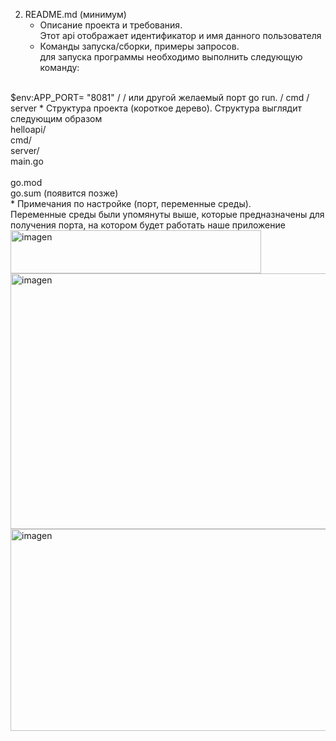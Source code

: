2. README.md (минимум)<br>
    * Описание проекта и требования.<br>
Этот api отображает идентификатор и имя данного пользователя<br>
    * Команды запуска/сборки, примеры запросов.<br>
для запуска программы необходимо выполнить следующую команду:
<br>
$env:APP_PORT= "8081" / / или другой желаемый порт
go run. / cmd / server
    * Структура проекта (короткое дерево).
Структура выглядит следующим образом<br>
helloapi/<br>
  cmd/<br>
    server/<br>
      main.go<br><br>
  go.mod<br>
  go.sum   (появится позже)<br>
    * Примечания по настройке (порт, переменные среды).<br>
Переменные среды были упомянуты выше, которые предназначены для получения порта, на котором будет работать наше приложение


<img width="401" height="69" alt="imagen" src="https://github.com/user-attachments/assets/9cef6e43-c249-43b1-ba81-0cd37af0fc85" />
<br>
<img width="810" height="409" alt="imagen" src="https://github.com/user-attachments/assets/590e0406-81d9-4a88-bc72-cf6560d3eefe" />
<br>
<img width="845" height="323" alt="imagen" src="https://github.com/user-attachments/assets/a0254b7f-a081-410d-8c71-a2acccfb3a7e" />



